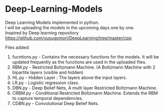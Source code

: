 # Deep-Learning-Models
Deep Learning Models implemented in python. <br/>
I will be uploading the models in the upcoming days one by one. <br/>
Inspired by Deep learning repository https://github.com/yusugomori/DeepLearning/tree/master/cpp <br/>

Files added: <br/>
1. fucntions.py - Contains the necessary functions for the models. It will be updated frequently as the functions are used in the uploaded files.<br/>
2. RBM.py 		- Restricted Boltzmann Machine. (A Boltzmann Machine with 2 bipartite layers (visible and hidden)<br/>
3. HL.py 		- Hidden Layer : The layers above the input layers. <br/>
4. LR.py 		- Logistic regression class.<br/>
5. DBN.py 		- Deep Belief Nets, A multi layer Restricted Boltzmann Machine.<br/>
6. CRBM.py 		- Conditional Restricted Boltzmann Machine. Extends the RBM to capture temporal dependencies. <br/>
7. CDBN.py 		- Convolutional Deep Belief Nets. <br/>
